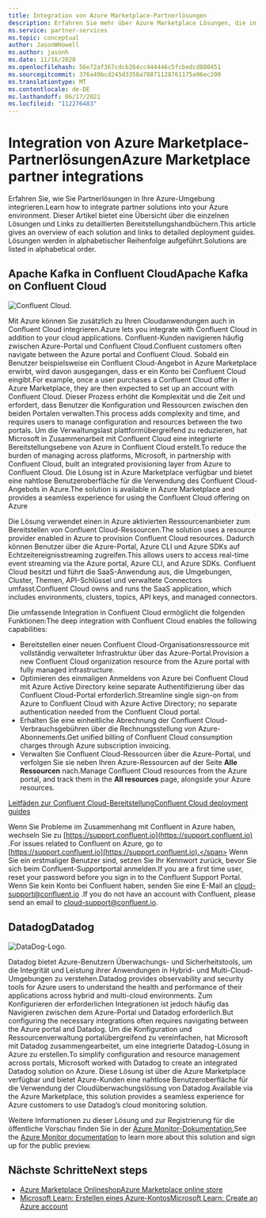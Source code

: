 ```yaml
---
title: Integration von Azure Marketplace-Partnerlösungen
description: Erfahren Sie mehr über Azure Marketplace Lösungen, die in Ihre Azure-Umgebung integriert werden können, und erhalten Sie einen Link zu Bereitstellungsanleitungen von Microsoft-Partnern.
ms.service: partner-services
ms.topic: conceptual
author: JasonWHowell
ms.author: jasonh
ms.date: 11/16/2020
ms.openlocfilehash: 56e72af367cdcb264cc444446c5fcbedcd880451
ms.sourcegitcommit: 376a49bcd245d3358a78871128761175a96ec200
ms.translationtype: MT
ms.contentlocale: de-DE
ms.lasthandoff: 06/17/2021
ms.locfileid: "112276483"
---
```

# <a name="azure-marketplace-partner-integrations"></a><span data-ttu-id="53b91-103">Integration von Azure Marketplace-Partnerlösungen</span><span class="sxs-lookup"><span data-stu-id="53b91-103">Azure Marketplace partner integrations</span></span>

<span data-ttu-id="53b91-104">Erfahren Sie, wie Sie Partnerlösungen in Ihre Azure-Umgebung integrieren.</span><span class="sxs-lookup"><span data-stu-id="53b91-104">Learn how to integrate partner solutions into your Azure environment.</span></span> <span data-ttu-id="53b91-105">Dieser Artikel bietet eine Übersicht über die einzelnen Lösungen und Links zu detaillierten Bereitstellungshandbüchern.</span><span class="sxs-lookup"><span data-stu-id="53b91-105">This article gives an overview of each solution and links to detailed deployment guides.</span></span> <span data-ttu-id="53b91-106">Lösungen werden in alphabetischer Reihenfolge aufgeführt.</span><span class="sxs-lookup"><span data-stu-id="53b91-106">Solutions are listed in alphabetical order.</span></span> 

## <a name="apache-kafka-on-confluent-cloud"></a><span data-ttu-id="53b91-107">Apache Kafka in Confluent Cloud</span><span class="sxs-lookup"><span data-stu-id="53b91-107">Apache Kafka on Confluent Cloud</span></span>

![Confluent Cloud.](./media/partners/confluent-cloud.png)

<span data-ttu-id="53b91-109">Mit Azure können Sie zusätzlich zu Ihren Cloudanwendungen auch in Confluent Cloud integrieren.</span><span class="sxs-lookup"><span data-stu-id="53b91-109">Azure lets you integrate with Confluent Cloud in addition to your cloud applications.</span></span> <span data-ttu-id="53b91-110">Confluent-Kunden navigieren häufig zwischen Azure-Portal und Confluent Cloud.</span><span class="sxs-lookup"><span data-stu-id="53b91-110">Confluent customers often navigate between the Azure portal and Confluent Cloud.</span></span> <span data-ttu-id="53b91-111">Sobald ein Benutzer beispielsweise ein Confluent Cloud-Angebot in Azure Marketplace erwirbt, wird davon ausgegangen, dass er ein Konto bei Confluent Cloud eingibt.</span><span class="sxs-lookup"><span data-stu-id="53b91-111">For example, once a user purchases a Confluent Cloud offer in Azure Marketplace, they are then expected to set up an account with Confluent Cloud.</span></span> <span data-ttu-id="53b91-112">Dieser Prozess erhöht die Komplexität und die Zeit und erfordert, dass Benutzer die Konfiguration und Ressourcen zwischen den beiden Portalen verwalten.</span><span class="sxs-lookup"><span data-stu-id="53b91-112">This process adds complexity and time, and requires users to manage configuration and resources between the two portals.</span></span> <span data-ttu-id="53b91-113">Um die Verwaltungslast plattformübergreifend zu reduzieren, hat Microsoft in Zusammenarbeit mit Confluent Cloud eine integrierte Bereitstellungsebene von Azure in Confluent Cloud erstellt.</span><span class="sxs-lookup"><span data-stu-id="53b91-113">To reduce the burden of managing across platforms, Microsoft, in partnership with Confluent Cloud, built an integrated provisioning layer from Azure to Confluent Cloud.</span></span> <span data-ttu-id="53b91-114">Die Lösung ist in Azure Marketplace verfügbar und bietet eine nahtlose Benutzeroberfläche für die Verwendung des Confluent Cloud-Angebots in Azure.</span><span class="sxs-lookup"><span data-stu-id="53b91-114">The solution is available in Azure Marketplace and  provides a seamless experience for using the Confluent Cloud offering on Azure</span></span>

<span data-ttu-id="53b91-115">Die Lösung verwendet einen in Azure aktivierten Ressourcenanbieter zum Bereitstellen von Confluent Cloud-Ressourcen.</span><span class="sxs-lookup"><span data-stu-id="53b91-115">The solution uses a resource provider enabled in Azure to provision Confluent Cloud resources.</span></span> <span data-ttu-id="53b91-116">Dadurch können Benutzer über die Azure-Portal, Azure CLI und Azure SDKs auf Echtzeitereignisstreaming zugreifen.</span><span class="sxs-lookup"><span data-stu-id="53b91-116">This allows users to access real-time event streaming via the Azure portal, Azure CLI, and Azure SDKs.</span></span> <span data-ttu-id="53b91-117">Confluent Cloud besitzt und führt die SaaS-Anwendung aus, die Umgebungen, Cluster, Themen, API-Schlüssel und verwaltete Connectors umfasst.</span><span class="sxs-lookup"><span data-stu-id="53b91-117">Confluent Cloud owns and runs the SaaS application, which includes environments, clusters, topics, API keys, and managed connectors.</span></span>

<span data-ttu-id="53b91-118">Die umfassende Integration in Confluent Cloud ermöglicht die folgenden Funktionen:</span><span class="sxs-lookup"><span data-stu-id="53b91-118">The deep integration with Confluent Cloud enables the following capabilities:</span></span>

- <span data-ttu-id="53b91-119">Bereitstellen einer neuen Confluent Cloud-Organisationsressource mit vollständig verwalteter Infrastruktur über das Azure-Portal.</span><span class="sxs-lookup"><span data-stu-id="53b91-119">Provision a new Confluent Cloud organization resource from the Azure portal with fully managed infrastructure.</span></span>
- <span data-ttu-id="53b91-120">Optimieren des einmaligen Anmeldens von Azure bei Confluent Cloud mit Azure Active Directory keine separate Authentifizierung über das Confluent Cloud-Portal erforderlich.</span><span class="sxs-lookup"><span data-stu-id="53b91-120">Streamline single sign-on from Azure to Confluent Cloud with Azure Active Directory; no separate authentication needed from the Confluent Cloud portal.</span></span>
- <span data-ttu-id="53b91-121">Erhalten Sie eine einheitliche Abrechnung der Confluent Cloud-Verbrauchsgebühren über die Rechnungsstellung von Azure-Abonnements.</span><span class="sxs-lookup"><span data-stu-id="53b91-121">Get unified billing of Confluent Cloud consumption charges through Azure subscription invoicing.</span></span>
- <span data-ttu-id="53b91-122">Verwalten Sie Confluent Cloud-Ressourcen über die Azure-Portal, und verfolgen Sie sie neben Ihren Azure-Ressourcen auf der Seite **Alle Ressourcen** nach.</span><span class="sxs-lookup"><span data-stu-id="53b91-122">Manage Confluent Cloud resources from the Azure portal, and track them in the **All resources** page, alongside your Azure resources.</span></span>

[<span data-ttu-id="53b91-123">Leitfäden zur Confluent Cloud-Bereitstellung</span><span class="sxs-lookup"><span data-stu-id="53b91-123">Confluent Cloud deployment guides</span></span>](https://docs.confluent.io/current/cloud/marketplace/index.html)

<span data-ttu-id="53b91-124">Wenn Sie Probleme im Zusammenhang mit Confluent in Azure haben, wechseln Sie zu [https://support.confluent.io](https://support.confluent.io) .</span><span class="sxs-lookup"><span data-stu-id="53b91-124">For issues related to Confluent on Azure, go to [https://support.confluent.io](https://support.confluent.io).</span></span> <span data-ttu-id="53b91-125">Wenn Sie ein erstmaliger Benutzer sind, setzen Sie Ihr Kennwort zurück, bevor Sie sich beim Confluent-Supportportal anmelden.</span><span class="sxs-lookup"><span data-stu-id="53b91-125">If you are a first time user, reset your password before you sign in to the Confluent Support Portal.</span></span> <span data-ttu-id="53b91-126">Wenn Sie kein Konto bei Confluent haben, senden Sie eine E-Mail an [cloud-support@confluent.io](mailto:cloud-support@confluent.io) .</span><span class="sxs-lookup"><span data-stu-id="53b91-126">If you do not have an account with Confluent, please send an email to [cloud-support@confluent.io](mailto:cloud-support@confluent.io).</span></span>

## <a name="datadog"></a><span data-ttu-id="53b91-127">Datadog</span><span class="sxs-lookup"><span data-stu-id="53b91-127">Datadog</span></span>

![DataDog-Logo.](./media/partners/datadog.png)

<span data-ttu-id="53b91-129">Datadog bietet Azure-Benutzern Überwachungs- und Sicherheitstools, um die Integrität und Leistung ihrer Anwendungen in Hybrid- und Multi-Cloud-Umgebungen zu verstehen.</span><span class="sxs-lookup"><span data-stu-id="53b91-129">Datadog provides observability and security tools for Azure users to understand the health and performance of their applications across hybrid and multi-cloud environments.</span></span> <span data-ttu-id="53b91-130">Zum Konfigurieren der erforderlichen Integrationen ist jedoch häufig das Navigieren zwischen dem Azure-Portal und Datadog erforderlich.</span><span class="sxs-lookup"><span data-stu-id="53b91-130">But configuring the necessary integrations often requires navigating between the Azure portal and Datadog.</span></span> <span data-ttu-id="53b91-131">Um die Konfiguration und Ressourcenverwaltung portalübergreifend zu vereinfachen, hat Microsoft mit Datadog zusammengearbeitet, um eine integrierte Datadog-Lösung in Azure zu erstellen.</span><span class="sxs-lookup"><span data-stu-id="53b91-131">To simplify configuration and resource management across portals, Microsoft worked with Datadog to create an integrated Datadog solution on Azure.</span></span> <span data-ttu-id="53b91-132">Diese Lösung ist über die Azure Marketplace verfügbar und bietet Azure-Kunden eine nahtlose Benutzeroberfläche für die Verwendung der Cloudüberwachungslösung von Datadog.</span><span class="sxs-lookup"><span data-stu-id="53b91-132">Available via the Azure Marketplace, this solution provides a seamless experience for Azure customers to use Datadog’s cloud monitoring solution.</span></span>

<span data-ttu-id="53b91-133">Weitere Informationen zu dieser Lösung und zur Registrierung für die öffentliche Vorschau finden Sie in der [Azure Monitor-Dokumentation.](/azure/azure-monitor/platform/partners#datadog)</span><span class="sxs-lookup"><span data-stu-id="53b91-133">See the [Azure Monitor documentation](/azure/azure-monitor/platform/partners#datadog) to learn more about this solution and sign up for the public preview.</span></span>

## <a name="next-steps"></a><span data-ttu-id="53b91-134">Nächste Schritte</span><span class="sxs-lookup"><span data-stu-id="53b91-134">Next steps</span></span>

- [<span data-ttu-id="53b91-135">Azure Marketplace Onlineshop</span><span class="sxs-lookup"><span data-stu-id="53b91-135">Azure Marketplace online store</span></span>](https://azure.microsoft.com/marketplace/)
- [<span data-ttu-id="53b91-136">Microsoft Learn: Erstellen eines Azure-Kontos</span><span class="sxs-lookup"><span data-stu-id="53b91-136">Microsoft Learn: Create an Azure account</span></span>](/learn/modules/create-an-azure-account/)
